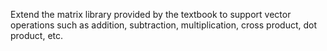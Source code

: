 Extend the matrix library provided by the textbook to support vector operations such as addition, subtraction, multiplication, cross product, dot product, etc.